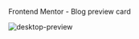 Frontend Mentor - Blog preview card

![desktop-preview](https://github.com/VictorGlass/Blog-Tarjeta/assets/122479626/85815ac1-1a68-4ad1-b754-d6c28a79d76d)
